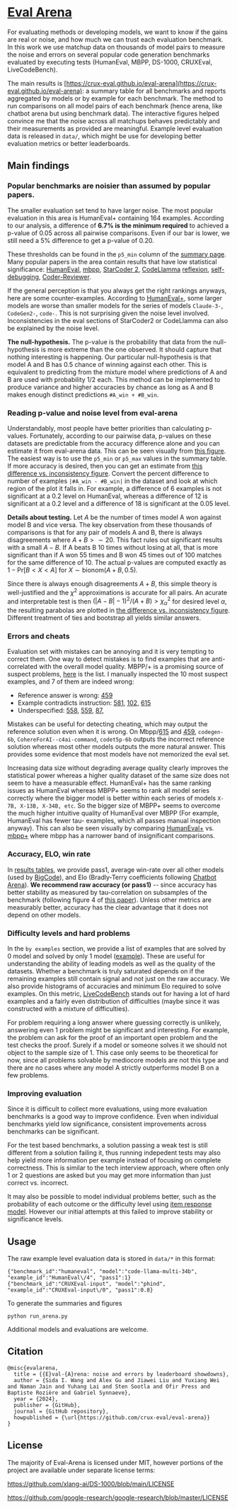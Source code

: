 # [Eval Arena](https://crux-eval.github.io/eval-arena)

For evaluating methods or developing models, we want to know if the gains are real or noise, and how much we can trust each evaluation benchmark. In this work we use matchup data on thousands of model pairs to measure the noise and errors on several popular code generation benchmarks evaluated by executing tests (HumanEval, MBPP, DS-1000, CRUXEval, LiveCodeBench). 

The main results is [https://crux-eval.github.io/eval-arena](https://crux-eval.github.io/eval-arena): a summary table for all benchmarks and reports aggregated by models or by example for each benchmark. The method to run comparisons on all model pairs of each benchmark (hence arena, like chatbot arena but using benchmark data). The interactive figures helped convince me that the noise across all matchups behaves predictably and their measurements as provided are meaningful. Example level evaluation data is released in `data/`, which might be use for developing better evaluation metrics or better leaderboards.

## Main findings

### Popular benchmarks are noisier than assumed by popular papers.
The smaller evaluation set tend to have larger noise. The most popular evaluation in this area is HumanEval+ containing 164 examples.
According to our analysis, a difference of **6.7% is the minimum required** to achieved a p-value of 0.05 across all pairwise comparisons.
Even if our bar is lower, we still need a 5% difference to get a p-value of 0.20.
<!-- MBPP+ needs at at least 4.2% to achieve the p-value of 0.05. -->
These thresholds can be found in the `p5_min` column of the [summary page](https://crux-eval.github.io/eval-arena). 
Many popular papers in the area contain results that have low statistical significance: [HumanEval](https://arxiv.org/pdf/2107.03374), [mbpp](https://arxiv.org/pdf/2108.07732), [StarCoder 2](https://arxiv.org/pdf/2402.19173), [CodeLlamma](https://arxiv.org/pdf/2308.12950) 
[reflexion](https://arxiv.org/pdf/2303.11366), [self-debugging](https://arxiv.org/pdf/2304.05128), [Coder-Reviewer](https://arxiv.org/pdf/2211.16490).

If the general perception is that you always get the right rankings anyways, here are some counter-examples. According to [HumanEval+](https://evalplus.github.io/leaderboard.html), some larger models are worse than smaller models for the series of models `Claude-3-`, `CodeGen2-`, `code-`. This is not surprising given the noise level involved. Inconsistencies in the eval sections of StarCoder2 or CodeLlamma can also be explained by the noise level.

**The null-hypothesis.**
The p-value is the probability that data from the null-hypothesis is more extreme than the one observed. It should capture that nothing interesting is happening. Our particular null-hypothesis is that model A and B has 0.5 chance of winning against each other. This is equivalent to predicting from the mixture model where predictions of A and B are used with probability 1/2 each. This method can be implemented to produce variance and higher accuracies by chance as long as A and B makes enough distinct predictions `#A_win + #B_win`. 


### Reading p-value and noise level from eval-arena
Understandably, most people have better priorities than calculating p-values.
Fortunately, according to our pairwise data, p-values on these datasets are predictable from the accuracy difference alone and you can estimate it from eval-arena data.
This can be seen visually from [this figure](https://crux-eval.github.io/eval-arena/model_humaneval+.html#fig_accs_and_pvalues).
The easiest way is to use the `p5_min` or `p5_max` values in the summary table. If more accuracy is desired, then you can get an estimate from [this difference vs. inconsistency figure](https://crux-eval.github.io/eval-arena/model_humaneval+.html#fig_diff_vs_sum). Convert the percent difference to number of examples `|#A_win - #B_win|` in the dataset and look at which region of the plot it falls in. For example, a difference of 6 examples is not significant at a 0.2 level on HumanEval, whereas a difference of 12 is significant at a 0.2 level and a difference of 18 is significant at the 0.05 level.


**Details about testing.** 
Let $A$ be the number of times model A won against model B and vice versa.
The key observation from these thousands of comparisons is that for any pair of models A and B, there is always disagreements where $A + B > \sim 20$. This fact rules out significant results with a small $A-B$. If A beats B 10 times  without losing at all, that is more significant than if A won 55 times and B won 45 times out of 100 matches for the same difference of 10. The actual p-values are computed exactly as $1 - \text{Pr}[B < X < A]$ for $X \sim \text{bionom}(A+B, 0.5)$.

Since there is always enough disagreements $A+B$, this simple theory is well-justified and the $\chi^2$ approximations is accurate for all pairs. An acurate and interpretable test is then $(|A-B| - 1)^2 / (A + B) > \chi^2_{\alpha}$ for desired level $\alpha$, the resulting parabolas are plotted in [the difference vs. inconsistency figure](https://crux-eval.github.io/eval-arena/model_humaneval+.html#fig_diff_vs_sum). 
Different treatment of ties and bootstrap all yields similar answers.

### Errors and cheats
Evaluation set with mistakes can be annoying and it is very tempting to correct them.
One way to detect mistakes is to find examples that are anti-correlated with the overall model quality. MBPP/+ is a promising source of suspect problems, [here](https://crux-eval.github.io/eval-arena/ex_mbpp+.html#suspect) is the list. I manually inspected the 10 most suspect examples, and 7 of them are indeed wrong: 

* Reference answer is wrong: [459](https://crux-eval.github.io/eval-arena/evalplus/Mbpp/459.html)
* Example contradicts instruction: [581](https://crux-eval.github.io/eval-arena/evalplus/Mbpp/581.html), [102](https://crux-eval.github.io/eval-arena/evalplus/Mbpp/102.html), [615](https://crux-eval.github.io/eval-arena/evalplus/Mbpp/615.html)
* Underspecified: [558](https://crux-eval.github.io/eval-arena/evalplus/Mbpp/558.html), [559](https://crux-eval.github.io/eval-arena/evalplus/Mbpp/559.html), [87](https://crux-eval.github.io/eval-arena/evalplus/Mbpp/87.html), 

Mistakes can be useful for detecting cheating, which may output the reference solution even when it is wrong. On Mbpp/[615](https://crux-eval.github.io/eval-arena/evalplus/Mbpp/615.html) and [459](https://crux-eval.github.io/eval-arena/evalplus/Mbpp/459.html), `codegen-6b`, `CohereForAI--c4ai-command`, `codet5p-6b` outputs the incorrect reference solution whereas most other models outputs the more natural answer. This provides some evidence that most models have not memorized the eval set.

Increasing data size without degrading average quality clearly improves the statistical power whereas a higher quality dataset of the same size does not seem to have a measurable effect. HumanEval+ has the same ranking issues as HumanEval whereas MBPP+ seems to rank all model series correctly where the bigger model is better within each series of models `X-7B, X-13B, X-34B, etc`. So the bigger size of MBPP+ seems to overcome the much higher intuitive quality of HumanEval over MBPP (For example, HumanEval has fewer tau- examples, which all passes manual inspection anyway). This can also be seen visually by comparing [HumanEval+](https://crux-eval.github.io/eval-arena/model_humaneval+.html#fig_accs_and_pvalues) vs. [mbpp+](https://crux-eval.github.io/eval-arena/model_mbpp+.html#fig_accs_and_pvalues) where mbpp has a narrower band of insignificant comparisons.

### Accuracy, ELO, win rate
In [results tables](https://crux-eval.github.io/eval-arena/model_humaneval+.html#model_table), we provide pass1, average win-rate over all other models (used by [BigCode](https://huggingface.co/spaces/bigcode/bigcode-models-leaderboard)), and Elo (Bradly-Terry coefficients following [Chatbot Arena](https://chat.lmsys.org/)). **We recommend raw accuracy (or pass1)** -- since accuracy has better stability as measured by tau-correlation on subsamples of the benchmark (following figure 4 of [this paper](https://aclanthology.org/2021.acl-long.346.pdf)). Unless other metrics are measurably better, accuracy has the clear advantage that it does not depend on other models.

### Difficulty levels and hard problems
In the `by examples` section, we provide a list of examples that are solved by 0 model and solved by only 1 model ([example](https://crux-eval.github.io/eval-arena/ex_humaneval+.html#nosolve)). These are useful for understanding the ability of leading models as well as the quality of the datasets. Whether a benchmark is truly saturated depends on if the remaining examples still contain signal and not just on the raw accuracy. We also provide histograms of accuracies and minimum Elo required to solve examples. On this metric, [LiveCodeBench](https://crux-eval.github.io/eval-arena/ex_lcb_codegen.html#hist) stands out for having a lot of hard examples and a fairly even distribution of difficulties (maybe since it was constructed with a mixture of difficulties).

For problem requiring a long answer where guessing correctly is unlikely, answering even 1 problem might be significant and interesting. For example, the problem can ask for the proof of an important open problem and the test checks the proof. Surely if a model or someone solves it we should not object to the sample size of 1.
This case only seems to be theoretical for now,
since all problems solvable by mediocore models are not this type and there are no cases where any model A strictly outperforms model B on a few problems.  

### Improving evaluation
Since it is difficult to collect more evaluations, using more evaluation benchmarks is a good way to improve confidence. Even when individual benchmarks yield low significance, consistent improvements across benchmarks can be significant.

For the test based benchmarks, a solution passing a weak test is still different from a solution failing it, thus running indepedent tests may also help yield more information per example instead of focusing on complete correctness. This is similar to the tech interview approach, where often only 1 or 2 questions are asked but you may get more information than just correct vs. incorrect.

It may also be possible to model individual problems better, such as the probability of each outcome or the difficulty level using [item response model](https://eacl2024irt.github.io/). However our initial attempts at this failed to improve stability or significance levels.

## Usage 

The raw example level evaluation data is stored in `data/*` in this format:
```
{"benchmark_id":"humaneval", "model":"code-llama-multi-34b", "example_id":"HumanEval\/4", "pass1":1}
{"benchmark_id":"CRUXEval-input", "model":"phind", "example_id":"CRUXEval-input\/0", "pass1":0.8}
```

To generate the summaries and figures
```
python run_arena.py
```

Additional models and evaluations are welcome.


## Citation

```
@misc{evalarena,
  title = {{E}val-{A}rena: noise and errors by leaderboard showdowns},
  author = {Sida I. Wang and Alex Gu and Jiawei Liu and Yuxiang Wei and Naman Jain and Yuhang Lai and Sten Sootla and Ofir Press and Baptiste Rozière and Gabriel Synnaeve},
  year = {2024},
  publisher = {GitHub},
  journal = {GitHub repository},
  howpublished = {\url{https://github.com/crux-eval/eval-arena}}
}
```

## License

The majority of Eval-Arena is licensed under MIT, however portions of the project are available under separate license terms:

https://github.com/xlang-ai/DS-1000/blob/main/LICENSE

https://github.com/google-research/google-research/blob/master/LICENSE
